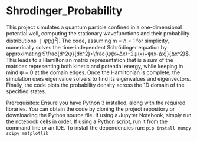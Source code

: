 # Shrodinger_Probability

This project simulates a quantum particle confined in a one-dimensional potential well, computing the stationary wavefunctions and their probability distributions $∣ψ(x)^2|$. The code, assuming m = ℏ = 1 for simplicity, numerically solves the time-independent Schrödinger equation by approximating $\frac{d^2ψ}{dx^2}≈\frac{ψ(x+Δx)−2ψ(x)+ψ(x-Δx)}{Δx^2}$. This leads to a Hamiltonian matrix representation that is a sum of the matrices representing both kinetic and potential energy, while keeping in mind ψ = 0 at the domain edges. Once the Hamiltonian is complete, the simulation uses eigenvalue solvers to find its eigenvalues and eigenvectors. Finally, the code plots the probability density across the 1D domain of the specified states.

Prerequisites: Ensure you have Python 3 installed, along with the required libraries. You can obtain the code by cloning the project repository or downloading the Python source file. If using a Jupyter Notebook, simply run the notebook cells in order. If using a Python script, run it from the command line or an IDE. To install the dependencies run:
``` pip install numpy scipy matplotlib ```
